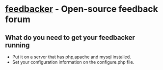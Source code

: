 [feedbacker](http://ajaxmasters.com/) - Open-source feedback forum
================================

What do you need to get your feedbacker running
---------------------------------------
* Put it on a server that has php,apache and mysql installed.
* Set your configuration information on the configure.php file.

